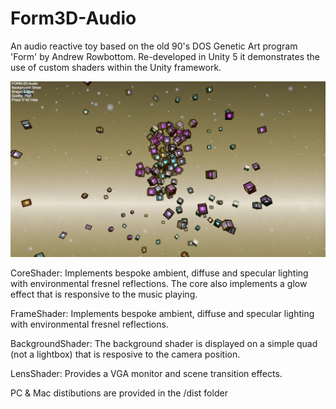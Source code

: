 # Form3D-Audio
An audio reactive toy based on the old 90's DOS Genetic Art program 'Form' by Andrew Rowbottom. Re-developed in Unity 5 it demonstrates the use of custom shaders within the Unity framework.

![Screenshot](dist/Screenshot.png)

CoreShader: Implements bespoke ambient, diffuse and specular lighting with environmental fresnel reflections. The core also implements a glow effect that is responsive to the music playing. 

FrameShader: Implements bespoke ambient, diffuse and specular lighting with environmental fresnel reflections.

BackgroundShader: The background shader is displayed on a simple quad (not a lightbox) that is resposive to the camera position.

LensShader: Provides a VGA monitor and scene transition effects.

PC & Mac distibutions are provided in the /dist folder 